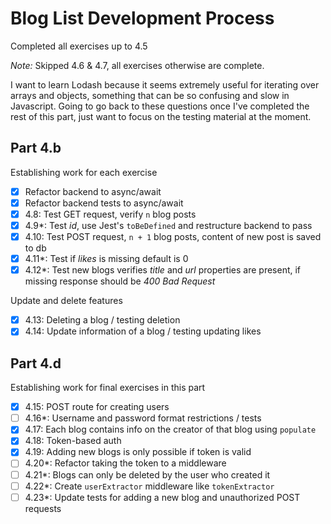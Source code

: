 # Blog List Development Process
Completed all exercises up to 4.5

*Note:* Skipped 4.6 & 4.7, all exercises otherwise are complete.

I want to learn Lodash because it seems extremely useful for iterating over arrays and objects, something that can be so confusing and slow in Javascript. Going to go back to these questions once I've completed the rest of this part, just want to focus on the testing material at the moment.

## Part 4.b
Establishing work for each exercise
- [x] Refactor backend to async/await
- [x] Refactor backend tests to async/await
- [x] 4.8: Test GET request, verify `n` blog posts
- [x] 4.9*: Test _id_, use Jest's `toBeDefined` and restructure backend to pass
- [x] 4.10: Test POST request, `n + 1` blog posts, content of new post is saved to db
- [x] 4.11*: Test if _likes_ is missing default is 0
- [x] 4.12*: Test new blogs verifies _title_ and _url_ properties are present, if missing response should be _400 Bad Request_

Update and delete features
- [x] 4.13: Deleting a blog / testing deletion
- [x] 4.14: Update information of a blog / testing updating likes

## Part 4.d
Establishing work for final exercises in this part
- [x] 4.15: POST route for creating users
- [ ] 4.16*: Username and password format restrictions / tests
- [x] 4.17: Each blog contains info on the creator of that blog using `populate`
- [x] 4.18: Token-based auth
- [x] 4.19: Adding new blogs is only possible if token is valid
- [ ] 4.20*: Refactor taking the token to a middleware
- [ ] 4.21*: Blogs can only be deleted by the user who created it
- [ ] 4.22*: Create `userExtractor` middleware like `tokenExtractor`
- [ ] 4.23*: Update tests for adding a new blog and unauthorized POST requests 
